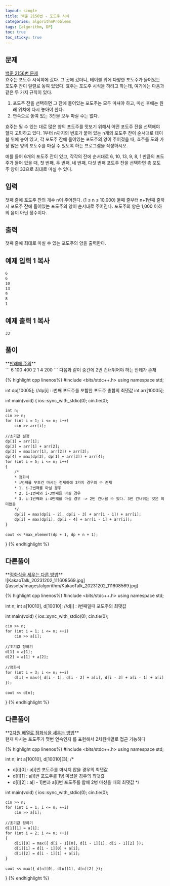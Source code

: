 ```yaml
---
layout: single
title: 백준 2156번 - 포도주 시식
categories: algorithmProblems
tags: [algorithm, DP]
toc: true
toc_sticky: true
---
```


## 문제
[백준 2156번 문제](https://www.acmicpc.net/problem/2156) <br>
효주는 포도주 시식회에 갔다. 그 곳에 갔더니, 테이블 위에 다양한 포도주가 들어있는 포도주 잔이 일렬로 놓여 있었다. 효주는 포도주 시식을 하려고 하는데, 여기에는 다음과 같은 두 가지 규칙이 있다.

1. 포도주 잔을 선택하면 그 잔에 들어있는 포도주는 모두 마셔야 하고, 마신 후에는 원래 위치에 다시 놓아야 한다.
2. 연속으로 놓여 있는 3잔을 모두 마실 수는 없다.

효주는 될 수 있는 대로 많은 양의 포도주를 맛보기 위해서 어떤 포도주 잔을 선택해야 할지 고민하고 있다. 1부터 n까지의 번호가 붙어 있는 n개의 포도주 잔이 순서대로 테이블 위에 놓여 있고, 각 포도주 잔에 들어있는 포도주의 양이 주어졌을 때, 효주를 도와 가장 많은 양의 포도주를 마실 수 있도록 하는 프로그램을 작성하시오. 

예를 들어 6개의 포도주 잔이 있고, 각각의 잔에 순서대로 6, 10, 13, 9, 8, 1 만큼의 포도주가 들어 있을 때, 첫 번째, 두 번째, 네 번째, 다섯 번째 포도주 잔을 선택하면 총 포도주 양이 33으로 최대로 마실 수 있다.

## 입력

첫째 줄에 포도주 잔의 개수 n이 주어진다. (1 ≤ n ≤ 10,000) 둘째 줄부터 n+1번째 줄까지 포도주 잔에 들어있는 포도주의 양이 순서대로 주어진다. 포도주의 양은 1,000 이하의 음이 아닌 정수이다.

## 출력

첫째 줄에 최대로 마실 수 있는 포도주의 양을 출력한다.

## 예제 입력 1 복사

```
6
6
10
13
9
8
1
```

## 예제 출력 1 복사

```
33
```

## 풀이
<div class="notice--danger" markdown="1">
**<u>반례에 주의</u>** <br>
```
6
100
400
2
1
4
200
```
다음과 같이 중간에 2번 건너뛰어야 하는 반례가 존재
</div>

{% highlight cpp linenos%}
#include <bits/stdc++.h>
using namespace std;

int dp[10005];	//dp[i] : i번째 포도주를 포함한 포도주 총합의 최댓값
int arr[10005];

int main(void) 
{
	ios::sync_with_stdio(0);
	cin.tie(0);

	int n;
	cin >> n;
	for (int i = 1; i <= n; i++)
		cin >> arr[i];

	//초기값 설정
	dp[1] = arr[1];
	dp[2] = arr[1] + arr[2];
	dp[3] = max(arr[1], arr[2]) + arr[3];
	dp[4] = max(dp[2], dp[1] + arr[3]) + arr[4];
	for (int i = 5; i <= n; i++)
	{
		/*
		* 점화식
		* i번째를 무조건 마시는 전제하에 3가지 경우의 수 존재
		* 1. i-2번째를 마실 경우
		* 2. i-1번째와 i-3번째를 마실 경우
		* 3. i-1번째와 i-4번째를 마실 경우 -> 2번 건너뛸 수 있다. 3번 건너뛰는 것은 의미없음
		*/
		dp[i] = max(dp[i - 2], dp[i - 3] + arr[i - 1]) + arr[i];
		dp[i] = max(dp[i], dp[i - 4] + arr[i - 1] + arr[i]);
	}

	cout << *max_element(dp + 1, dp + n + 1);
}
{% endhighlight %}

## 다른풀이
<div class="notice--info" markdown="1">
**<u>점화식을 세우는 다른 방법</u>** <br>
![KakaoTalk_20231202_111608569.jpg](/assets/images/algorithm/KakaoTalk_20231202_111608569.jpg)
</div>

{% highlight cpp linenos%}
#include <bits/stdc++.h>
using namespace std;

int n;
int a[10010], d[10010];	//d[i] : i번째일때 포도주의 최댓값

int main(void) 
{
	ios::sync_with_stdio(0);
	cin.tie(0);

	cin >> n;
	for (int i = 1; i <= n; ++i) 
		cin >> a[i];

	//초기값 정하기
	d[1] = a[1]; 
	d[2] = a[1] + a[2];
	
	//점화식
	for (int i = 3; i <= n; ++i)
		d[i] = max({ d[i - 1], d[i - 2] + a[i], d[i - 3] + a[i - 1] + a[i] });

	cout << d[n];
}
{% endhighlight %}

## 다른풀이
<div class="notice--info" markdown="1">
**<u>2차원 배열로 점화식을 세우는 방법</u>** <br>
현재 마시는 포도주가 몇번 연속인지 를 표현해서 2차원배열로 접근 가능하다
</div>

{% highlight cpp linenos%}
#include <bits/stdc++.h>
using namespace std;

int n;
int a[10010], d[10010][3];
/*
* d[i][0] : a[i]번 포도주를 마시지 않을 경우의 최댓값
* d[i][1] : a[i]번 포도주를 1병 마셨을 경우의 최댓값
* d[i][2] : a[i - 1]번과 a[i]번 포도주를 합해 2병 마셨을 때의 최댓값
*/

int main(void) 
{
	ios::sync_with_stdio(0);
	cin.tie(0);

	cin >> n;
	for (int i = 1; i <= n; ++i) 
		cin >> a[i];

	//초기값 정하기
	d[1][1] = a[1];
	for (int i = 2; i <= n; ++i)
	{
		d[i][0] = max({ d[i - 1][0], d[i - 1][1], d[i - 1][2] });
		d[i][1] = d[i - 1][0] + a[i];
		d[i][2] = d[i - 1][1] + a[i];
	}

	cout << max({ d[n][0], d[n][1], d[n][2] });
}
{% endhighlight %}